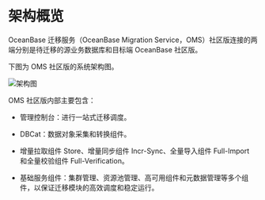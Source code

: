 # 架构概览

OceanBase 迁移服务（OceanBase Migration Service，OMS）社区版连接的两端分别是待迁移的源业务数据库和目标端 OceanBase 社区版。

下图为 OMS 社区版的系统架构图。

![架构图](https://help-static-aliyun-doc.aliyuncs.com/assets/img/zh-CN/1543330461/p371170.png)

OMS 社区版内部主要包含：

* 管理控制台：进行一站式迁移调度。

* DBCat：数据对象采集和转换组件。

* 增量拉取组件 Store、增量同步组件 Incr-Sync、全量导入组件 Full-Import 和全量校验组件 Full-Verification。

* 基础服务组件：集群管理、资源池管理、高可用组件和元数据管理等多个组件，以保证迁移模块的高效调度和稳定运行。
